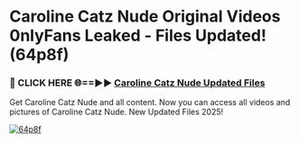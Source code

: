 # Caroline Catz Nude Original Videos 0nlyFans Leaked - Files Updated! (64p8f)

<h3>🔴 CLICK HERE 🌐==►► <a href="https://tinyurl.com/yrmya6cz" rel="nofollow">Caroline Catz Nude Updated Files</a></h3>

Get Caroline Catz Nude and all content. Now you can access all videos and pictures of Caroline Catz Nude. New Updated Files 2025!

[![64p8f](https://i.imgur.com/FMdXYCs.gif)](https://tinyurl.com/yrmya6cz)
